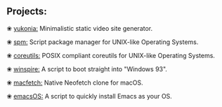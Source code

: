 Projects:
---

❀ [yukonia:](https://github.com/neetware/yukonia) Minimalistic static video site generator.

❀ [spm:](https://github.com/neetware/spm) Script package manager for UNIX-like Operating Systems. 

❀ [coreutils:](https://github.com/neetware/coreutils) POSIX compliant coreutils for UNIX-like Operating Systems. 

❀ [winspire:](https://github.com/neetware/winspire) A script to boot straight into "Windows 93".

❀ [macfetch:](https://github.com/neetware/macfetch) Native Neofetch clone for macOS.

❀ [emacsOS:](https://github.com/neetware/emacsos) A script to quickly install Emacs as your OS.
